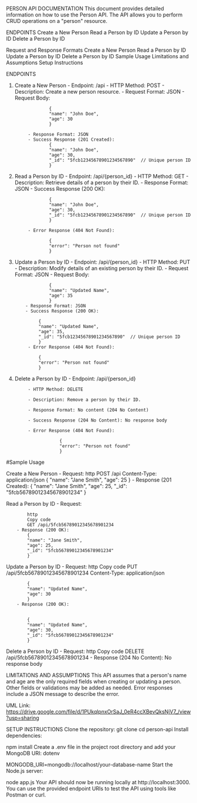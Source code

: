 PERSON API DOCUMENTATION
This document provides detailed information on how to use the Person API. The API allows you to perform CRUD operations on a "person" resource.

ENDPOINTS
Create a New Person
Read a Person by ID
Update a Person by ID
Delete a Person by ID

Request and Response Formats
Create a New Person
Read a Person by ID
Update a Person by ID
Delete a Person by ID
Sample Usage
Limitations and Assumptions
Setup Instructions

ENDPOINTS
1. Create a New Person
           - Endpoint: /api
           - HTTP Method: POST
           - Description: Create a new person resource.
           - Request Format: JSON
           - Request Body:

                    {
                    "name": "John Doe",
                    "age": 30
                    }

            - Response Format: JSON
            - Success Response (201 Created):
                    {
                    "name": "John Doe",
                    "age": 30,
                    "_id": "5fcb12345678901234567890"  // Unique person ID
                    }


2. Read a Person by ID
            - Endpoint: /api/{person_id}
            - HTTP Method: GET
            - Description: Retrieve details of a person by their ID.
            - Response Format: JSON
            - Success Response (200 OK):
       
                    {
                    "name": "John Doe",
                    "age": 30,
                    "_id": "5fcb12345678901234567890"  // Unique person ID
                    }

            - Error Response (404 Not Found):
          
                    {
                    "error": "Person not found"
                    }


3. Update a Person by ID
           - Endpoint: /api/{person_id}
           - HTTP Method: PUT
           - Description: Modify details of an existing person by their ID.
           - Request Format: JSON
           - Request Body:
           
                    {
                    "name": "Updated Name",
                    "age": 35
                    }
           - Response Format: JSON
           - Success Response (200 OK):
         
                {
                "name": "Updated Name",
                "age": 35,
                "_id": "5fcb12345678901234567890"  // Unique person ID
                }
            - Error Response (404 Not Found):

                {
                "error": "Person not found"
                }


4. Delete a Person by ID
            - Endpoint: /api/{person_id}

            - HTTP Method: DELETE

            - Description: Remove a person by their ID.

            - Response Format: No content (204 No Content)

            - Success Response (204 No Content): No response body

            - Error Response (404 Not Found):

                        {
                        "error": "Person not found"
                        }
#Sample Usage

Create a New Person
        - Request:
            http
            POST /api
            Content-Type: application/json
                {
                "name": "Jane Smith",
                "age": 25
                }
        - Response (201 Created):
            {
            "name": "Jane Smith",
            "age": 25,
            "_id": "5fcb56789012345678901234"
            }


Read a Person by ID
        - Request:

            http
            Copy code
            GET /api/5fcb56789012345678901234
        - Response (200 OK):
            {
            "name": "Jane Smith",
            "age": 25,
            "_id": "5fcb56789012345678901234"
            }

Update a Person by ID
        - Request:
            http
            Copy code
            PUT /api/5fcb56789012345678901234
            Content-Type: application/json

            {
            "name": "Updated Name",
            "age": 30
            }
        - Response (200 OK):


            {
            "name": "Updated Name",
            "age": 30,
            "_id": "5fcb56789012345678901234"
            }
Delete a Person by ID
        - Request:
            http
            Copy code
            DELETE /api/5fcb56789012345678901234
        - Response (204 No Content): No response body

LIMITATIONS AND ASSUMPTIONS
This API assumes that a person's name and age are the only required fields when creating or updating a person. Other fields or validations may be added as needed.
Error responses include a JSON message to describe the error.

UML Link: https://drive.google.com/file/d/1PUkqlpnxOrSaJ_0eR4ccXBevQksNjV7_/view?usp=sharing

SETUP INSTRUCTIONS
Clone the repository:
git clone <your-repo-url>
cd person-api
Install dependencies:

npm install
Create a .env file in the project root directory and add your MongoDB URI:
dotenv

MONGODB_URI=mongodb://localhost/your-database-name
Start the Node.js server:

node app.js
Your API should now be running locally at http://localhost:3000. You can use the provided endpoint URIs to test the API using tools like Postman or curl.
